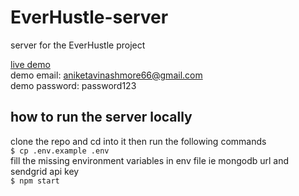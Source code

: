 # EverHustle-server
server for the EverHustle project


[live demo](https://everhustle.netlify.app)\
demo email: aniketavinashmore66@gmail.com\
demo password: password123

## how to run the server locally
clone the repo and cd into it then run the following commands\
`$ cp .env.example .env`\
fill the missing environment variables in env file ie mongodb url and sendgrid api key\
`$ npm start`

